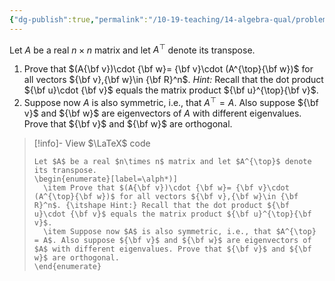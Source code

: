 ```yaml
---
{"dg-publish":true,"permalink":"/10-19-teaching/14-algebra-qual/problem-bank/pool-problems/linear-algebra/properties-of-transpose/","tags":["linear_algebra"],"updated":"2025-03-17T09:30:15-07:00"}
---
```


Let $A$ be a real $n\times n$ matrix and let $A^{\top}$ denote its transpose.

1. Prove that $(A{\bf v})\cdot {\bf w}= {\bf v}\cdot (A^{\top}{\bf w})$ for all vectors ${\bf v},{\bf w}\in {\bf R}^n$. *Hint:* Recall that the dot product ${\bf u}\cdot {\bf v}$ equals the matrix product ${\bf u}^{\top}{\bf v}$.
2. Suppose now $A$ is also symmetric, i.e., that $A^{\top} = A$. Also suppose ${\bf v}$ and ${\bf w}$ are eigenvectors of $A$ with different eigenvalues. Prove that ${\bf v}$ and ${\bf w}$ are orthogonal.

> [!info]- View $\LaTeX$ code
> ```
> Let $A$ be a real $n\times n$ matrix and let $A^{\top}$ denote its transpose.
> \begin{enumerate}[label=\alph*)]
> 	\item Prove that $(A{\bf v})\cdot {\bf w}= {\bf v}\cdot (A^{\top}{\bf w})$ for all vectors ${\bf v},{\bf w}\in {\bf R}^n$. {\itshape Hint:} Recall that the dot product ${\bf u}\cdot {\bf v}$ equals the matrix product ${\bf u}^{\top}{\bf v}$.
> 	\item Suppose now $A$ is also symmetric, i.e., that $A^{\top} = A$. Also suppose ${\bf v}$ and ${\bf w}$ are eigenvectors of $A$ with different eigenvalues. Prove that ${\bf v}$ and ${\bf w}$ are orthogonal.
> \end{enumerate}
> ```